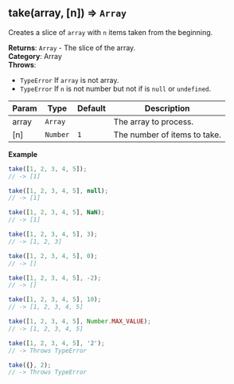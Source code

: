 <a name="take"></a>

## take(array, [n]) ⇒ <code>Array</code>
Creates a slice of `array` with `n` items taken from the beginning.

**Returns**: <code>Array</code> - The slice of the array.  
**Category**: Array  
**Throws**:

- <code>TypeError</code> If `array` is not array.
- <code>TypeError</code> If `n` is not number but not if is `null` or `undefined`.


| Param | Type | Default | Description |
| --- | --- | --- | --- |
| array | <code>Array</code> |  | The array to process. |
| [n] | <code>Number</code> | <code>1</code> | The number of items to take. |

**Example**  
```js
take([1, 2, 3, 4, 5]);
// -> [1]

take([1, 2, 3, 4, 5], null);
// -> [1]

take([1, 2, 3, 4, 5], NaN);
// -> [1]

take([1, 2, 3, 4, 5], 3);
// -> [1, 2, 3]

take([1, 2, 3, 4, 5], 0);
// -> []

take([1, 2, 3, 4, 5], -2);
// -> []

take([1, 2, 3, 4, 5], 10);
// -> [1, 2, 3, 4, 5]

take([1, 2, 3, 4, 5], Number.MAX_VALUE);
// -> [1, 2, 3, 4, 5]

take([1, 2, 3, 4, 5], '2');
// -> Throws TypeError

take({}, 2);
// -> Throws TypeError
```
